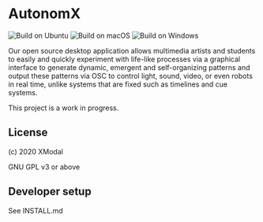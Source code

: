 # AutonomX

![Build on Ubuntu](https://github.com/Xmodal/autonomX/workflows/Build%20on%20Ubuntu/badge.svg) ![Build on macOS](https://github.com/Xmodal/autonomX/workflows/Build%20on%20macOS/badge.svg) ![Build on Windows](https://github.com/Xmodal/autonomX/workflows/Build%20on%20Windows/badge.svg)

Our open source desktop application allows multimedia artists
and students to easily and quickly experiment with life-like processes
via a graphical interface to generate dynamic, emergent
and self-organizing patterns and output these patterns via OSC
to control light, sound, video, or even robots in real time,
unlike systems that are fixed such as timelines and cue systems.

This project is a work in progress.

## License

(c) 2020 XModal

GNU GPL v3 or above

## Developer setup

See INSTALL.md

